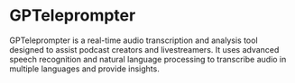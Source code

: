 # GPTeleprompter
GPTeleprompter is a real-time audio transcription and analysis tool designed to assist podcast creators and livestreamers. It uses advanced speech recognition and natural language processing to transcribe audio in multiple languages and provide insights.
